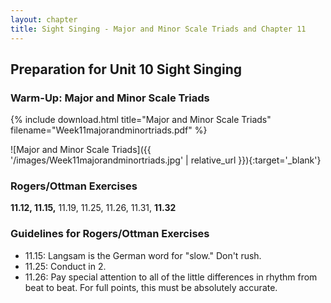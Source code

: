 ```yaml
---
layout: chapter
title: Sight Singing - Major and Minor Scale Triads and Chapter 11
---
```


## Preparation for Unit 10 Sight Singing

### Warm-Up: Major and Minor Scale Triads

{% include download.html title="Major and Minor Scale Triads" filename="Week11majorandminortriads.pdf" %}

![Major and Minor Scale Triads]({{ '/images/Week11majorandminortriads.jpg' | relative_url }}){:target='_blank'}

### Rogers/Ottman Exercises

**11.12, 11.15,** 11.19, 11.25, 11.26, 11.31, **11.32** 

### Guidelines for Rogers/Ottman Exercises

- 11.15: Langsam is the German word for "slow." Don't rush.
- 11.25: Conduct in 2.
- 11.26: Pay special attention to all of the little differences in rhythm from beat to beat. For full points, this must be absolutely accurate.

